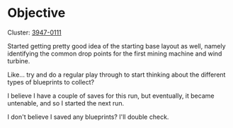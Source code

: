 
# Objective

Cluster: [3947-0111](../clusters/3947-0111/details.md)

Started getting pretty good idea of the starting base layout as well, namely identifying the common drop points for the first mining machine and wind turbine.

Like... try and do a regular play through to start thinking about the different types of blueprints to collect?

I believe I have a couple of saves for this run, but eventually, it became untenable, and so I started the next run.

I don't believe I saved any blueprints? I'll double check.
